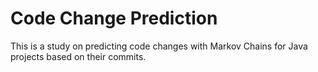 # Code Change Prediction
This is a study on predicting code changes with Markov Chains for Java projects based on their commits.
